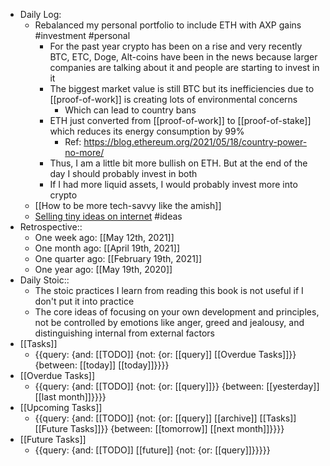 - Daily Log:
    - Rebalanced my personal portfolio to include ETH with AXP gains #investment #personal
        - For the past year crypto has been on a rise and very recently BTC, ETC, Doge, Alt-coins have been in the news because larger companies are talking about it and people are starting to invest in it
        - The biggest market value is still BTC but its inefficiencies due to [[proof-of-work]] is creating lots of environmental concerns
            - Which can lead to country bans
        - ETH just converted from [[proof-of-work]] to [[proof-of-stake]] which reduces its energy consumption by 99%
            - Ref: https://blog.ethereum.org/2021/05/18/country-power-no-more/
        - Thus, I am a little bit more bullish on ETH. But at the end of the day I should probably invest in both
        - If I had more liquid assets, I would probably invest more into crypto
    - [[How to be more tech-savvy like the amish]]
    - [Selling tiny ideas on internet](https://tinyprojects.dev/posts/selling_tiny_internet_projects_for_fun_and_profit) #ideas
- Retrospective::
    - One week ago: [[May 12th, 2021]]
    - One month ago: [[April 19th, 2021]]
    - One quarter ago: [[February 19th, 2021]]
    - One year ago: [[May 19th, 2020]]
- Daily Stoic::
    - The stoic practices I learn from reading this book is not useful if I don't put it into practice
    - The core ideas of focusing on your own development and principles, not be controlled by emotions like anger, greed and jealousy, and distinguishing internal from external factors
- [[Tasks]]
    - {{query: {and: [[TODO]] {not: {or: [[query]] [[Overdue Tasks]]}} {between: [[today]] [[today]]}}}}
- [[Overdue Tasks]]
    - {{query: {and: [[TODO]] {not: {or: [[query]]}} {between: [[yesterday]] [[last month]]}}}}
- [[Upcoming Tasks]]
    - {{query: {and: [[TODO]] {not: {or: [[query]] [[archive]] [[Tasks]] [[Future Tasks]]}} {between: [[tomorrow]] [[next month]]}}}}
- [[Future Tasks]]
    - {{query: {and: [[TODO]] [[future]] {not: {or: [[query]]}}}}}
